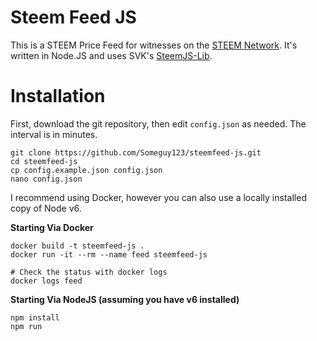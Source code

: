 Steem Feed JS
============

This is a STEEM Price Feed for witnesses on the [STEEM Network](https://steem.io). It's
written in Node.JS and uses SVK's [SteemJS-Lib](https://github.com/svk31/steemjs-lib).

Installation
========

First, download the git repository, then edit `config.json` as needed. The interval is in minutes.

```
git clone https://github.com/Someguy123/steemfeed-js.git
cd steemfeed-js
cp config.example.json config.json
nano config.json
```

I recommend using Docker, however you can also use a locally installed copy of Node v6.

**Starting Via Docker**

```
docker build -t steemfeed-js .
docker run -it --rm --name feed steemfeed-js

# Check the status with docker logs
docker logs feed
```

**Starting Via NodeJS (assuming you have v6 installed)**
```
npm install
npm run
```
